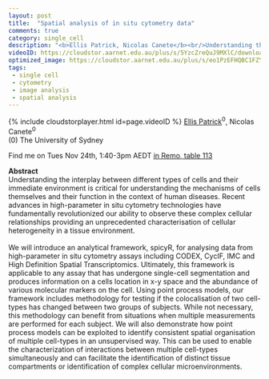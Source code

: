 ```yaml
---
layout: post
title:  "Spatial analysis of in situ cytometry data"
comments: true
category: single_cell
description: "<b>Ellis Patrick, Nicolas Canete</b><br/>Understanding the interplay between different type..."
videoID: https://cloudstor.aarnet.edu.au/plus/s/5YzcZreQuJ9MXlC/download
optimized_image: https://cloudstor.aarnet.edu.au/plus/s/eo1PzEFHQBC1FZY/download
tags:
 - single cell
 - cytometry
 - image analysis
 - spatial analysis
---
```

{% include cloudstorplayer.html id=page.videoID %}
<u>Ellis Patrick</u><sup>0</sup>, Nicolas Canete<sup>0</sup><br/>
\(0\) The University of Sydney

Find me on Tues Nov 24th, 1:40-3pm AEDT [in Remo, table 113](https://live.remo.co/e/abacbs2020-day-1/register)

<b>Abstract</b><br/>
Understanding the interplay between different types of cells and their immediate environment is critical for understanding the mechanisms of cells themselves and their function in the context of human diseases. Recent advances in high-parameter in situ cytometry technologies have fundamentally revolutionized our ability to observe these complex cellular relationships providing an unprecedented characterisation of cellular heterogeneity in a tissue environment. <br/><br/>We will introduce an analytical framework, spicyR, for analysing data from high-parameter in situ cytometry assays including CODEX, CycIF, IMC and High Definition Spatial Transcriptomics. Ultimately, this framework is applicable to any assay that has undergone single-cell segmentation and produces information on a cells location in x-y space and the abundance of various molecular markers on the cell. Using point process models, our framework includes methodology for testing if the colocalisation of two cell-types has changed between two groups of subjects. While not necessary, this methodology can benefit from situations when multiple measurements are performed for each subject. We will also demonstrate how point process models can be exploited to identify consistent spatial organisation of multiple cell-types in an unsupervised way. This can be used to enable the characterization of interactions between multiple cell-types simultaneously and can facilitate the identification of distinct tissue compartments or identification of complex cellular microenvironments.<br/>
